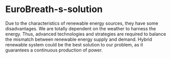 # EuroBreath-s-solution
Due to the characteristics of renewable energy sources, they have some disadvantages.   We are totally dependent on the weather to harness the energy. Thus, advanced technologies and strategies are required to balance the mismatch between renewable energy supply and demand.   Hybrid renewable system could be the best solution to our problem, as it guarantees a continuous production of power.
